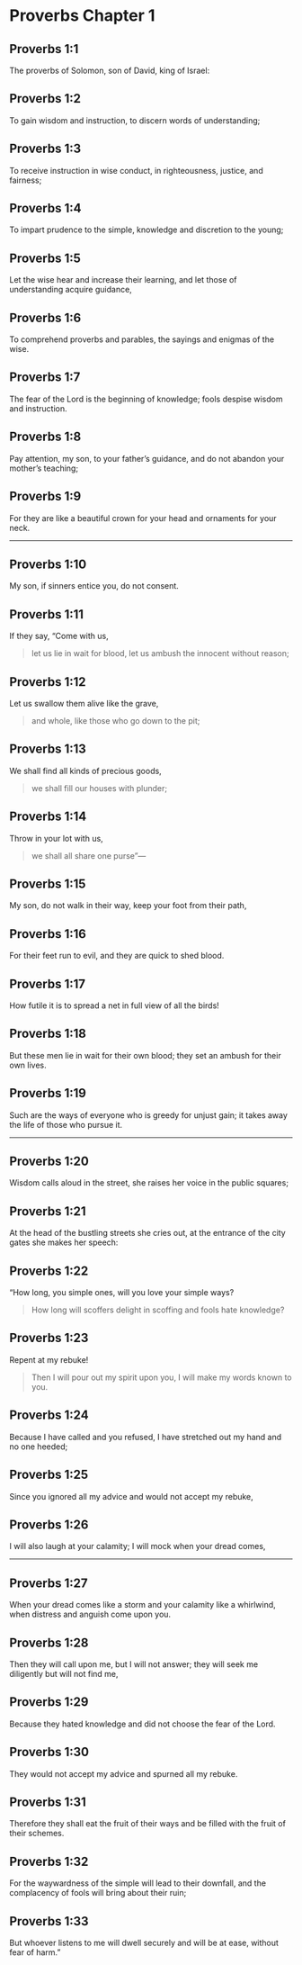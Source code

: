 # Proverbs Chapter 1

## Proverbs 1:1

The proverbs of Solomon, son of David, king of Israel:

## Proverbs 1:2

To gain wisdom and instruction, to discern words of understanding;

## Proverbs 1:3

To receive instruction in wise conduct, in righteousness, justice, and fairness;

## Proverbs 1:4

To impart prudence to the simple, knowledge and discretion to the young;

## Proverbs 1:5

Let the wise hear and increase their learning, and let those of understanding acquire guidance,

## Proverbs 1:6

To comprehend proverbs and parables, the sayings and enigmas of the wise.

## Proverbs 1:7

The fear of the Lord is the beginning of knowledge; fools despise wisdom and instruction.

## Proverbs 1:8

Pay attention, my son, to your father’s guidance, and do not abandon your mother’s teaching;

## Proverbs 1:9

For they are like a beautiful crown for your head and ornaments for your neck.

---

## Proverbs 1:10

My son, if sinners entice you, do not consent.

## Proverbs 1:11

If they say, “Come with us,

> let us lie in wait for blood,
> let us ambush the innocent without reason;

## Proverbs 1:12

Let us swallow them alive like the grave,

> and whole, like those who go down to the pit;

## Proverbs 1:13

We shall find all kinds of precious goods,

> we shall fill our houses with plunder;

## Proverbs 1:14

Throw in your lot with us,

> we shall all share one purse”—

## Proverbs 1:15

My son, do not walk in their way, keep your foot from their path,

## Proverbs 1:16

For their feet run to evil,
and they are quick to shed blood.

## Proverbs 1:17

How futile it is to spread a net in full view of all the birds!

## Proverbs 1:18

But these men lie in wait for their own blood; they set an ambush for their own lives.

## Proverbs 1:19

Such are the ways of everyone who is greedy for unjust gain; it takes away the life of those who pursue it.

---

## Proverbs 1:20

Wisdom calls aloud in the street,
she raises her voice in the public squares;

## Proverbs 1:21

At the head of the bustling streets she cries out,
at the entrance of the city gates she makes her speech:

## Proverbs 1:22

“How long, you simple ones, will you love your simple ways?

> How long will scoffers delight in scoffing
> and fools hate knowledge?

## Proverbs 1:23

Repent at my rebuke!

> Then I will pour out my spirit upon you,
> I will make my words known to you.

## Proverbs 1:24

Because I have called and you refused, I have stretched out my hand and no one heeded;

## Proverbs 1:25

Since you ignored all my advice
and would not accept my rebuke,

## Proverbs 1:26

I will also laugh at your calamity;
I will mock when your dread comes,

---

## Proverbs 1:27

When your dread comes like a storm and your calamity like a whirlwind, when distress and anguish come upon you.

## Proverbs 1:28

Then they will call upon me, but I will not answer; they will seek me diligently but will not find me,

## Proverbs 1:29

Because they hated knowledge and did not choose the fear of the Lord.

## Proverbs 1:30

They would not accept my advice and spurned all my rebuke.

## Proverbs 1:31

Therefore they shall eat the fruit of their ways and be filled with the fruit of their schemes.

## Proverbs 1:32

For the waywardness of the simple will lead to their downfall, and the complacency of fools will bring about their ruin;

## Proverbs 1:33

But whoever listens to me will dwell securely and will be at ease, without fear of harm.”
